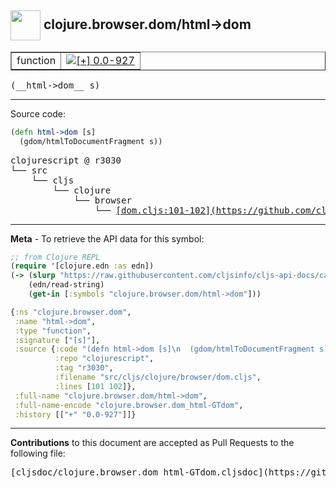 ## <img width="48px" valign="middle" src="http://i.imgur.com/Hi20huC.png"> clojure.browser.dom/html->dom

 <table border="1">
<tr>

<td>function</td>
<td><a href="https://github.com/cljsinfo/cljs-api-docs/tree/0.0-927"><img valign="middle" alt="[+] 0.0-927" src="https://img.shields.io/badge/+-0.0--927-lightgrey.svg"></a> </td>
</tr>
</table>

 <samp>
(__html->dom__ s)<br>
</samp>

---





Source code:

```clj
(defn html->dom [s]
  (gdom/htmlToDocumentFragment s))
```

 <pre>
clojurescript @ r3030
└── src
    └── cljs
        └── clojure
            └── browser
                └── <ins>[dom.cljs:101-102](https://github.com/clojure/clojurescript/blob/r3030/src/cljs/clojure/browser/dom.cljs#L101-L102)</ins>
</pre>


---

__Meta__ - To retrieve the API data for this symbol:

```clj
;; from Clojure REPL
(require '[clojure.edn :as edn])
(-> (slurp "https://raw.githubusercontent.com/cljsinfo/cljs-api-docs/catalog/cljs-api.edn")
    (edn/read-string)
    (get-in [:symbols "clojure.browser.dom/html->dom"]))
```

```clj
{:ns "clojure.browser.dom",
 :name "html->dom",
 :type "function",
 :signature ["[s]"],
 :source {:code "(defn html->dom [s]\n  (gdom/htmlToDocumentFragment s))",
          :repo "clojurescript",
          :tag "r3030",
          :filename "src/cljs/clojure/browser/dom.cljs",
          :lines [101 102]},
 :full-name "clojure.browser.dom/html->dom",
 :full-name-encode "clojure.browser.dom_html-GTdom",
 :history [["+" "0.0-927"]]}

```

---

__Contributions__ to this document are accepted as Pull Requests to the following file:

 <pre>
[cljsdoc/clojure.browser.dom_html-GTdom.cljsdoc](https://github.com/cljsinfo/cljs-api-docs/blob/master/cljsdoc/clojure.browser.dom_html-GTdom.cljsdoc)
</pre>

